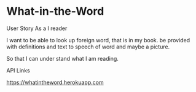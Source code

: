 # What-in-the-Word
User Story 
As a I reader

I want to be able to look up foreign word, that is in my book. be provided with definitions and text to speech of word and maybe a picture.

So that I can under stand what I am reading.


API Links 


https://whatintheword.herokuapp.com
